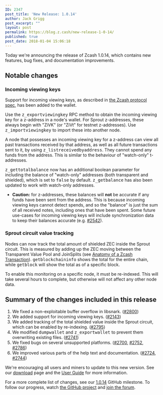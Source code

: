 ```yaml
---
ID: 2347
post_title: 'New Release: 1.0.14'
author: Jack Grigg
post_excerpt: ""
layout: post
permalink: https://blog.z.cash/new-release-1-0-14/
published: true
post_date: 2018-01-04 15:06:18
---
```

<p>Today we're announcing the release of Zcash 1.0.14, which contains new features, bug fixes, and documentation improvements.</p>

<h2>Notable changes</h2>

<h3>Incoming viewing keys</h3>
<p>Support for incoming viewing keys, as described in <a class="reference external" href="https://github.com/zcash/zips/blob/master/protocol/protocol.pdf">the Zcash protocol spec</a>, has been added to the wallet.</p>
<p>Use the <tt class="docutils literal">z_exportviewingkey</tt> RPC method to obtain the incoming viewing key for a z-address in a node's wallet. For Sprout z-addresses, these always begin with "ZiVK" (or "ZiVt" for testnet z-addresses). Use <tt class="docutils literal">z_importviewingkey</tt> to import these into another node.</p>
<p>A node that possesses an incoming viewing key for a z-address can view all past
transactions received by that address, as well as all future transactions sent
to it, by using <tt class="docutils literal">z_listreceivedbyaddress</tt>. They cannot spend any funds from the
address. This is similar to the behaviour of "watch-only" t-addresses.</p>
<p><tt class="docutils literal">z_gettotalbalance</tt> now has an additional boolean parameter for including the
balance of "watch-only" addresses (both transparent and shielded), which is set
to <tt class="docutils literal">false</tt> by default. <tt class="docutils literal">z_getbalance</tt> has also been updated to work with
watch-only addresses.</p>
<ul class="simple">
<li><strong>Caution:</strong> for z-addresses, these balances will <strong>not</strong> be accurate if any
funds have been sent from the address. This is because incoming viewing keys
cannot detect spends, and so the "balance" is just the sum of all received
notes, including ones that have been spent. Some future use-cases for incoming
viewing keys will include synchronization data to keep their balances accurate
(e.g. <a class="reference external" href="https://github.com/zcash/zcash/issues/2542">#2542</a>).</li>
</ul>

<h3>Sprout circuit value tracking</h3>
<p>Nodes can now track the total amount of shielded ZEC inside the Sprout circuit.
This is measured by adding up the ZEC moving between the Transparent Value Pool
and JoinSplits (see <a class="reference external" href="/anatomy-of-zcash/">Anatomy of a Zcash Transaction</a>).
<tt class="docutils literal">getblockchaininfo</tt> shows the total for the entire chain, while <tt class="docutils literal">getblock</tt>
will show the total as of a specific block.</p>
<p>To enable this monitoring on a specific node, it must be re-indexed. This will
take several hours to complete, but otherwise will not affect any other node
data.</p>

<h2>Summary of the changes included in this release</h2>
<ol class="arabic simple">
<li>We fixed a non-exploitable buffer overflow in libsnark. (<a class="reference external" href="https://github.com/zcash/zcash/pull/2800">#2800</a>)</li>
<li>We added support for incoming viewing keys. (<a class="reference external" href="https://github.com/zcash/zcash/pull/2143">#2143</a>)</li>
<li>We added tracking of the total shielded value inside the Sprout circuit, which can be enabled by re-indexing. (<a class="reference external" href="https://github.com/zcash/zcash/pull/2795">#2795</a>)</li>
<li>We modified <tt class="docutils literal">dumpwallet</tt> and <tt class="docutils literal">z_exportwallet</tt> to prevent them overwriting existing files. (<a class="reference external" href="https://github.com/zcash/zcash/pull/2741">#2741</a>)</li>
<li>We fixed bugs on several unsupported platforms. (<a class="reference external" href="https://github.com/zcash/zcash/pull/2700">#2700</a>, <a class="reference external" href="https://github.com/zcash/zcash/pull/2752">#2752</a>, <a class="reference external" href="https://github.com/zcash/zcash/pull/2786">#2786</a>)</li>
<li>We improved various parts of the help text and documentation. (<a class="reference external" href="https://github.com/zcash/zcash/pull/2724">#2724</a>, <a class="reference external" href="https://github.com/zcash/zcash/pull/2744">#2744</a>)</li>
</ol>
<p>We're encouraging all users and miners to update to this new version. See our <a class="reference external" href="https://z.cash/download.html">download</a>
page and the <a class="reference external" href="https://github.com/zcash/zcash/wiki/1.0-User-Guide">User Guide</a> for more information.</p>
<p>For a more complete list of changes, see our <a class="reference external" href="https://github.com/zcash/zcash/milestone/64?closed=1">1.0.14</a>
GitHub milestone. To follow our progress, watch <a class="reference external" href="https://github.com/zcash/zcash/milestones">the GitHub project</a>
and <a class="reference external" href="https://forum.z.cash/">join the forum</a>.</p>